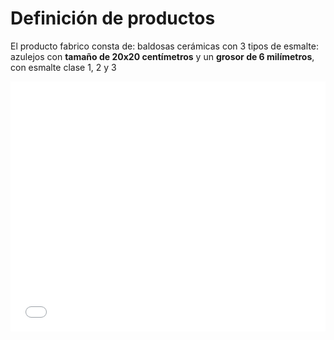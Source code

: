 # Definición de productos

El producto fabrico consta de:
baldosas cerámicas con 3 tipos de esmalte: azulejos con **tamaño de 20x20 centímetros** y un **grosor de 6 milímetros**, con esmalte clase 1, 2 y 3



<embed src="/Tile-Tech/1productos_baldosa.pdf" type="application/pdf" width="100%" height="400px" />